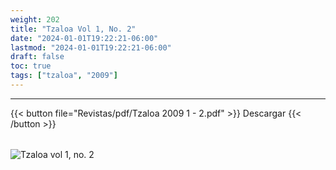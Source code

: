 ```yaml
---
weight: 202
title: "Tzaloa Vol 1, No. 2"
date: "2024-01-01T19:22:21-06:00"
lastmod: "2024-01-01T19:22:21-06:00"
draft: false
toc: true
tags: ["tzaloa", "2009"]
---
```

- - - - - - - - -
{{< button file="Revistas/pdf/Tzaloa 2009 1 - 2.pdf" >}}   Descargar {{< /button >}} 
######
![Tzaloa vol 1, no. 2](images/portada/1-2.jpeg)
